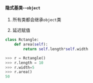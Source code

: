 #### 隐式基类--`object`
1. 所有类都会继承`object`类

2. 延迟赋值
```python
class Rctangle:
    def area(self):
        return self.length*self.width
```

```python
>>> r = Rctangle()
>>> r.length = 10
>>> r.width=5
>>> r.area()
50
```